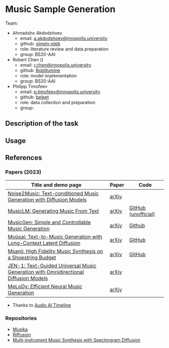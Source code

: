 # Music Sample Generation

Team:

- Ahmadsho Akdodshoev
    - email: [a.akdodshoev@innopolis.university](a.akdodshoev@innopolis.university)
    - github: [simply-pleb](https://github.com/simply-pleb)
    - role: literature review and data preparation
    - group: BS20-AAI
- Robert Chen ()
    - email: [r.chen@innopolis.university]()
    - github: [BobIllumine](https://github.com/BobIllumine)
    - role: model implementation
    - group: BS20-AAI
- Philipp Timofeev
    - email: [p.timofeev@innopolis.university](p.timofeev@innopolis.university)
    - github: [beleet](https://github.com/beleet)
    - role: data collection and preparation
    - group: 

## Description of the task

## Usage

## References

### Papers (2023)

| Title and demo page | Paper | Code |
| - | - | - |
| [Noise2Music: Text-conditioned Music Generation with Diffusion Models](https://google-research.github.io/noise2music/) | [arXiv](https://arxiv.org/abs/2302.03917) | |
| [MusicLM: Generating Music From Text](https://google-research.github.io/seanet/musiclm/examples/)| [arXiv](https://arxiv.org/abs/2301.11325)| [GitHub (unofficial)](https://github.com/lucidrains/musiclm-pytorch) |
| [MusicGen: Simple and Controllable Music Generation](https://ai.honu.io/papers/musicgen/)| [arXiv](https://arxiv.org/abs/2306.05284) | [Github](https://github.com/facebookresearch/audiocraft) |
| [Moûsai: Text-to-Music Generation with Long-Context Latent Diffusion](https://anonymous0.notion.site/Mo-sai-Text-to-Audio-with-Long-Context-Latent-Diffusion-b43dbc71caf94b5898f9e8de714ab5dc)| [arXiv](https://arxiv.org/abs/2301.11757) | [GitHub](https://github.com/archinetai/audio-diffusion-pytorch) |
| [Msanii: High Fidelity Music Synthesis on a Shoestring Budget](https://kinyugo.github.io/msanii-demo/)| [arXiv](https://arxiv.org/abs/2301.06468) | [GitHub](https://github.com/Kinyugo/msanii) |
| [JEN-1: Text-Guided Universal Music Generation with Omnidirectional Diffusion Models](https://www.futureverse.com/research/jen/demos/jen1)| [arXiv](https://arxiv.org/abs/2308.04729)| |
| [MeLoDy: Efficient Neural Music Generation](https://efficient-melody.github.io/)| [arXiv](https://arxiv.org/abs/2305.15719) | |

- Thanks to [Audio AI Timeline](https://github.com/archinetai/audio-ai-timeline/blob/main/README.md)

### Repositories 

- [Musika](https://github.com/marcoppasini/musika)
- [Riffusion](https://github.com/riffusion/riffusion)
- [Multi-instrument Music Synthesis with Spectrogram Diffusion](https://github.com/magenta/music-spectrogram-diffusion)